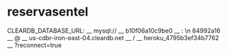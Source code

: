 # reservasentel


CLEARDB_DATABASE_URL:  __
mysql:// __
b10f06a10c9be0 __
: \n
84992a16 __
@ __
us-cdbr-iron-east-04.cleardb.net __
/ __
heroku_4795b3ef34b7762 __
?reconnect=true
